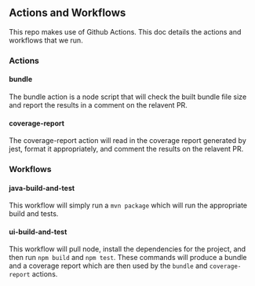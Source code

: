 ## Actions and Workflows

This repo makes use of Github Actions. This doc details the actions and workflows that we run.

### Actions

#### bundle

The bundle action is a node script that will check the built bundle file size and report the results in a comment on the relavent PR.

#### coverage-report

The coverage-report action will read in the coverage report generated by jest, format it appropriately, and comment the results on the relavent PR.

### Workflows

#### java-build-and-test

This workflow will simply run a `mvn package` which will run the appropriate build and tests.

#### ui-build-and-test

This workflow will pull node, install the dependencies for the project, and then run `npm build` and `npm test`. These commands will produce a bundle and a coverage report which are then used by the `bundle` and `coverage-report` actions.